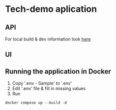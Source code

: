 # Tech-demo aplication

## API
For local build & dev information look [here](api/README.md)

## UI

## Running the application in Docker
1. Copy '.env - Sample' to '.env'
2. Edit '.env' file & fill in missing values
3. Run
```
docker compose up --build -d
```
